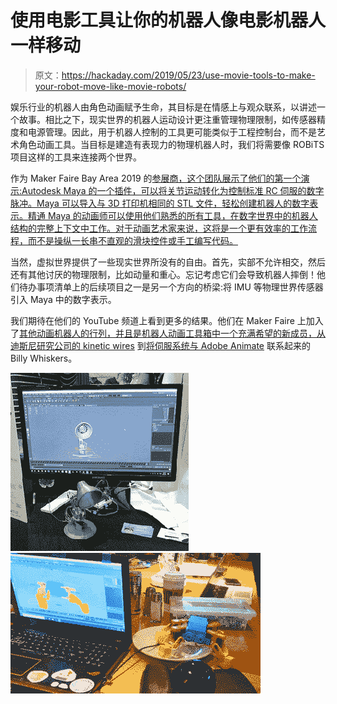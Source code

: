 # 使用电影工具让你的机器人像电影机器人一样移动

> 原文：<https://hackaday.com/2019/05/23/use-movie-tools-to-make-your-robot-move-like-movie-robots/>

娱乐行业的机器人由角色动画赋予生命，其目标是在情感上与观众联系，以讲述一个故事。相比之下，现实世界的机器人运动设计更注重管理物理限制，如传感器精度和电源管理。因此，用于机器人控制的工具更可能类似于工程控制台，而不是艺术角色动画工具。当目标是建造有表现力的物理机器人时，我们将需要像 ROBiTS 项目这样的工具来连接两个世界。

作为 Maker Faire Bay Area 2019 的[参展商，这个团队展示了他们的第一个演示:Autodesk Maya 的一个插件，可以将关节运动转化为控制标准 RC 伺服的数字脉冲。Maya 可以导入与 3D 打印机相同的 STL 文件，轻松创建机器人的数字表示。精通 Maya 的动画师可以使用他们熟悉的所有工具，在数字世界中的机器人结构的完整上下文中工作。对于动画艺术家来说，这将是一个更有效率的工作流程，而不是操纵一长串不直观的滑块控件或手工编写代码。](https://makerfaire.com/maker/entry/69729/)

当然，虚拟世界提供了一些现实世界所没有的自由。首先，实部不允许相交，然后还有其他讨厌的物理限制，比如动量和重心。忘记考虑它们会导致机器人摔倒！他们待办事项清单上的后续项目之一是另一个方向的桥梁:将 IMU 等物理世界传感器引入 Maya 中的数字表示。

我们期待在他们的 YouTube 频道上看到更多的结果。他们在 Maker Faire 上加入了[其他动画机器人的行列，并且是机器人动画工具箱中一个充满希望的新成员，从](https://hackaday.com/2019/05/19/muscle-wire-bugbot-and-a-raspberry-pi-android-with-its-eye-on-you-at-maker-faire/)[迪斯尼研究公司的 kinetic wires](https://hackaday.com/2018/12/26/kinetic-wire-animatronics-bend-it-like-disney/) 到[将伺服系统与 Adobe Animate](https://hackaday.com/2018/07/27/animatronic-puppet-takes-cues-from-animation-software/) 联系起来的 Billy Whiskers。

 [![ROBiTS-Lamp-animated-300x300](img/ab6a227b8066f16507c1fd3ad045c3fe.png "ROBiTS-Lamp-animated-300x300")](https://hackaday.com/2019/05/23/use-movie-tools-to-make-your-robot-move-like-movie-robots/robits-lamp-animated-300x300/)  [![ROBiTS-waving-400x225](img/f7fbf994c7911cd4e8d47cf9d755cf24.png "ROBiTS-waving-400x225")](https://hackaday.com/2019/05/23/use-movie-tools-to-make-your-robot-move-like-movie-robots/robits-waving-400x225/)